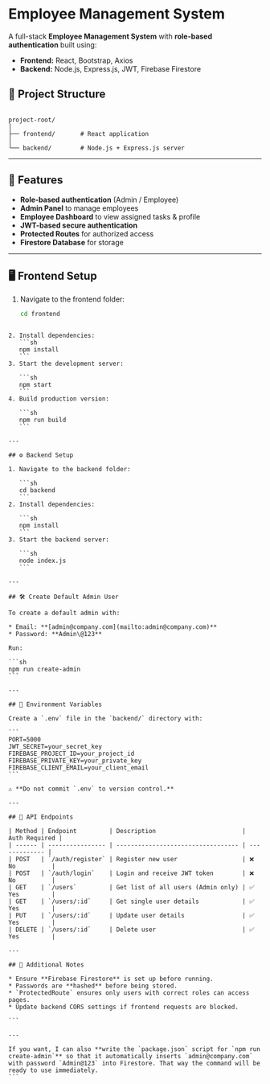 
# Employee Management System

A full-stack **Employee Management System** with **role-based authentication** built using:

- **Frontend:** React, Bootstrap, Axios  
- **Backend:** Node.js, Express.js, JWT, Firebase Firestore  

## 📂 Project Structure

```

project-root/
│
├── frontend/       # React application
│
└── backend/        # Node.js + Express.js server

````

---

## 🚀 Features

- **Role-based authentication** (Admin / Employee)
- **Admin Panel** to manage employees
- **Employee Dashboard** to view assigned tasks & profile
- **JWT-based secure authentication**
- **Protected Routes** for authorized access
- **Firestore Database** for storage

---

## 🖥 Frontend Setup

1. Navigate to the frontend folder:
   ```sh
   cd frontend
````

2. Install dependencies:
   ```sh
   npm install
   ```
3. Start the development server:

   ```sh
   npm start
   ```
4. Build production version:

   ```sh
   npm run build
   ```

---

## ⚙ Backend Setup

1. Navigate to the backend folder:

   ```sh
   cd backend
   ```
2. Install dependencies:

   ```sh
   npm install
   ```
3. Start the backend server:

   ```sh
   node index.js
   ```

---

## 🛠 Create Default Admin User

To create a default admin with:

* Email: **[admin@company.com](mailto:admin@company.com)**
* Password: **Admin\@123**

Run:

```sh
npm run create-admin
```

---

## 🔑 Environment Variables

Create a `.env` file in the `backend/` directory with:

```
PORT=5000
JWT_SECRET=your_secret_key
FIREBASE_PROJECT_ID=your_project_id
FIREBASE_PRIVATE_KEY=your_private_key
FIREBASE_CLIENT_EMAIL=your_client_email
```

⚠ **Do not commit `.env` to version control.**

---

## 📌 API Endpoints

| Method | Endpoint         | Description                        | Auth Required |
| ------ | ---------------- | ---------------------------------- | ------------- |
| POST   | `/auth/register` | Register new user                  | ❌ No          |
| POST   | `/auth/login`    | Login and receive JWT token        | ❌ No          |
| GET    | `/users`         | Get list of all users (Admin only) | ✅ Yes         |
| GET    | `/users/:id`     | Get single user details            | ✅ Yes         |
| PUT    | `/users/:id`     | Update user details                | ✅ Yes         |
| DELETE | `/users/:id`     | Delete user                        | ✅ Yes         |

---

## 📌 Additional Notes

* Ensure **Firebase Firestore** is set up before running.
* Passwords are **hashed** before being stored.
* `ProtectedRoute` ensures only users with correct roles can access pages.
* Update backend CORS settings if frontend requests are blocked.

```

---

If you want, I can also **write the `package.json` script for `npm run create-admin`** so that it automatically inserts `admin@company.com` with password `Admin@123` into Firestore. That way the command will be ready to use immediately.
```
